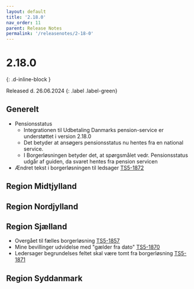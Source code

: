 ```yaml
---
layout: default
title: '2.18.0'
nav_order: 11
parent: Release Notes
permalink: '/releasenotes/2-18-0'
---
```


# 2.18.0
{: .d-inline-block }

Released d. 26.06.2024
{: .label .label-green}

## Generelt
- Pensionsstatus
    - Integrationen til Udbetaling Danmarks pension-service er understøttet i version 2.18.0
    - Det betyder at ansøgers pensionsstatus nu hentes fra en national service.
    - I Borgerløsningen betyder det, at spørgsmålet vedr. Pensionsstatus udgår af guiden, da svaret hentes fra pension servicen
- Ændret tekst i borgerløsningen til ledsager [TS5-1872](https://sd.trifork.com/browse/TS5-1872)

## Region Midtjylland

## Region Nordjylland

## Region Sjælland
- Overgået til fælles borgerløsning [TS5-1857](https://sd.trifork.com/browse/TS5-1857)
- Mine bevillinger udvidelse med "gælder fra dato" [TS5-1870](https://sd.trifork.com/browse/TS5-1870)
- Ledersager begrundelses feltet skal være tomt fra borgerløsning [TS5-1871](https://sd.trifork.com/browse/TS5-1871)


## Region Syddanmark